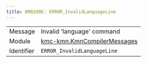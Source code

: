 ```yaml
---
title: KM0200E: ERROR_InvalidLanguageLine
---
```


|            |           |
|------------|---------- |
| Message    | Invalid 'language' command |
| Module     | [kmc-kmn.KmnCompilerMessages](kmc-kmn.kmncompilermessages) |
| Identifier | `ERROR_InvalidLanguageLine` |



